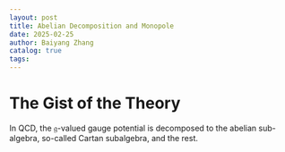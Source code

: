 ```yaml
---
layout: post
title: Abelian Decomposition and Monopole
date: 2025-02-25
author: Baiyang Zhang
catalog: true
tags:
---
```



# The Gist of the Theory

In QCD, the $\mathfrak{g}$-valued gauge potential is decomposed to the abelian sub-algebra, so-called Cartan subalgebra, and the rest. 